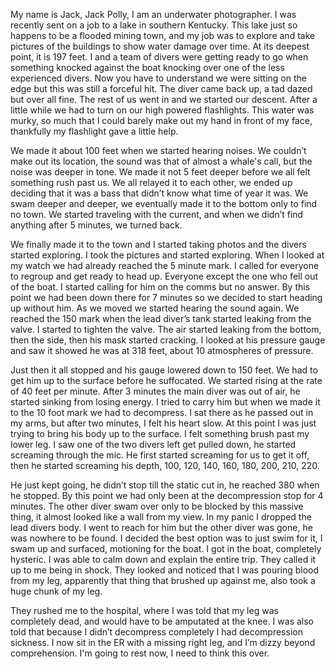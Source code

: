 My name is Jack, Jack Polly, I am an underwater photographer. I was recently sent on a job to a lake in southern Kentucky. This lake just so happens to be a flooded mining town, and my job was to explore and take pictures of the buildings to show water damage over time. At its deepest point, it is 197 feet. I and a team of divers were getting ready to go when something knocked against the boat knocking over one of the less experienced divers. Now you have to understand we were sitting on the edge but this was still a forceful hit. The diver came back up, a tad dazed but over all fine. The rest of us went in and we started our descent. After a little while we had to turn on our high powered flashlights. This water was murky, so much that I could barely make out my hand in front of my face, thankfully my flashlight gave a little help.

We made it about 100 feet when we started hearing noises. We couldn’t make out its location, the sound was that of almost a whale's call, but the noise was deeper in tone. We made it not 5 feet deeper before we all felt something rush past us. We all relayed it to each other, we ended up deciding that it was a bass that didn’t know what time of year it was. We swam deeper and deeper, we eventually made it to the bottom only to find no town. We started traveling with the current, and when we didn’t find anything after 5 minutes, we turned back. 

We finally made it to the town and I started taking photos and the divers started exploring. I took the pictures and started exploring. When I looked at my watch we had already reached the 5 minute mark. I called for everyone to regroup and get ready to head up. Everyone except the one who fell out of the boat. I started calling for him on the comms but no answer. By this point we had been down there for 7 minutes so we decided to start heading up without him. As we moved we started hearing the sound again. We reached the 150 mark when the lead diver’s tank started leaking from the valve. I started to tighten the valve. The air started leaking from the bottom, then the side, then his mask started cracking. I looked at his pressure gauge and saw it showed he was at 318 feet, about 10 atmospheres of pressure. 

Just then it all stopped and his gauge lowered down to 150 feet. We had to get him up to the surface before he suffocated. We started rising at the rate of 40 feet per minute. After 3 minutes the main diver was out of air, he started sinking from losing energy. I tried to carry him but when we made it to the 10 foot mark we had to decompress. I sat there as he passed out in my arms, but after two minutes, I felt his heart slow. At this point I was just trying to bring his body up to the surface. I felt something brush past my lower leg. I saw one of the two divers left get pulled down, he started screaming through the mic. He first started screaming for us to get it off, then he started screaming his depth, 100, 120, 140, 160, 180, 200, 210, 220.

He just kept going, he didn’t stop till the static cut in, he reached 380 when he stopped. By this point we had only been at the decompression stop for 4 minutes. The other diver swam over only to be blocked by this massive thing, it almost looked like a wall from my view. In my panic I dropped the lead divers body. I went to reach for him but the other diver was gone, he was nowhere to be found. I decided the best option was to just swim for it, I swam up and surfaced, motioning for the boat. I got in the boat, completely hysteric. I was able to calm down and explain the entire trip. They called it up to me being in shock. They looked and noticed that I was pouring blood from my leg, apparently that thing that brushed up against me, also took a huge chunk of my leg.

They rushed me to the hospital, where I was told that my leg was completely dead, and would have to be amputated at the knee. I was also told that because I didn’t decompress completely I had decompression sickness. I now sit in the ER with a missing right leg, and I’m dizzy beyond comprehension. I'm going to rest now, I need to think this over.